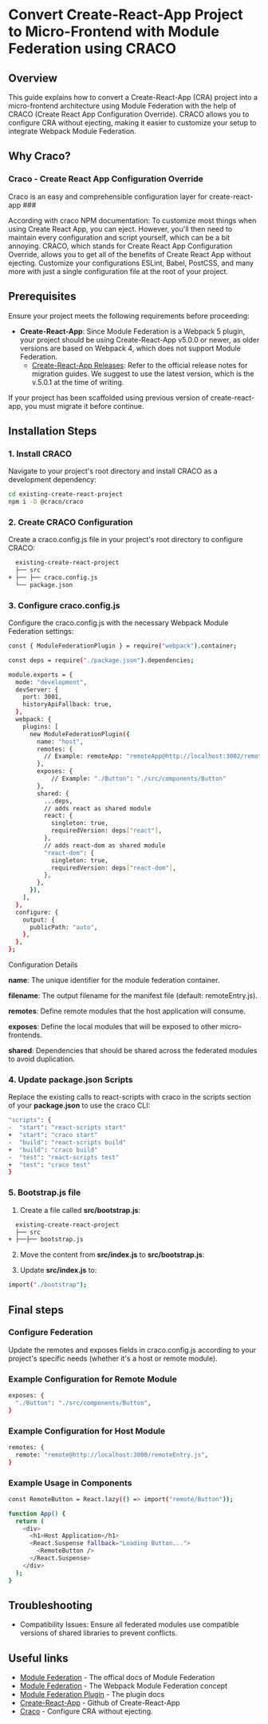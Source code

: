 # Convert Create-React-App Project to Micro-Frontend with Module Federation using CRACO

## Overview

This guide explains how to convert a Create-React-App (CRA) project into a micro-frontend architecture using Module Federation with the help of CRACO (Create React App Configuration Override). CRACO allows you to configure CRA without ejecting, making it easier to customize your setup to integrate Webpack Module Federation.

## Why Craco?

### Craco - Create React App Configuration Override

Craco is an easy and comprehensible configuration layer for create-react-app ###

According with craco NPM documentation:
To customize most things when using Create React App, you can eject. However, you'll then need to maintain every configuration and script yourself, which can be a bit annoying. CRACO, which stands for Create React App Configuration Override, allows you to get all of the benefits of Create React App without ejecting. Customize your configurations ESLint, Babel, PostCSS, and many more with just a single configuration file at the root of your project.

## Prerequisites

Ensure your project meets the following requirements before proceeding:

- **Create-React-App**: Since Module Federation is a Webpack 5 plugin, your project should be using Create-React-App v5.0.0 or newer, as older versions are based on Webpack 4, which does not support Module Federation.
  - [Create-React-App Releases](https://github.com/facebook/create-react-app/releases): Refer to the official release notes for migration guides. We suggest to use the latest version, which is the v.5.0.1 at the time of writing.

If your project has been scaffolded using previous version of create-react-app, you must migrate it before continue.

## Installation Steps

### 1. Install CRACO

Navigate to your project's root directory and install CRACO as a development dependency:

```sh
cd existing-create-react-project
npm i -D @craco/craco
```

### 2. Create CRACO Configuration

Create a craco.config.js file in your project's root directory to configure CRACO:

```sh
  existing-create-react-project
  ├── src
+ ├── ├── craco.config.js
  └── package.json
```

### 3. Configure craco.config.js

Configure the craco.config.js with the necessary Webpack Module Federation settings:

```sh
const { ModuleFederationPlugin } = require("webpack").container;

const deps = require("./package.json").dependencies;

module.exports = {
  mode: "development",
  devServer: {
    port: 3001,
    historyApiFallback: true,
  },
  webpack: {
    plugins: [
      new ModuleFederationPlugin({
        name: "host",
        remotes: {
          // Example: remoteApp: "remoteApp@http://localhost:3002/remoteEntry.js"
        },
        exposes: {
            // Example: "./Button": "./src/components/Button"
        },
        shared: {
          ...deps,
          // adds react as shared module
          react: {
            singleton: true,
            requiredVersion: deps["react"],
          },
          // adds react-dom as shared module
          "react-dom": {
            singleton: true,
            requiredVersion: deps["react-dom"],
          },
        },
      }),
    ],
  },
  configure: {
    output: {
      publicPath: "auto",
    },
  },
};
```

Configuration Details

**name**: The unique identifier for the module federation container.

**filename**: The output filename for the manifest file (default: remoteEntry.js).

**remotes**: Define remote modules that the host application will consume.

**exposes**: Define the local modules that will be exposed to other micro-frontends.

**shared**: Dependencies that should be shared across the federated modules to avoid duplication.

### 4. Update package.json Scripts

Replace the existing calls to react-scripts with craco in the scripts section of your **package.json** to use the craco CLI:

```sh
"scripts": {
-  "start": "react-scripts start"
+  "start": "craco start"
-  "build": "react-scripts build"
+  "build": "craco build"
-  "test": "react-scripts test"
+  "test": "craco test"
}
```

### 5. Bootstrap.js file

1. Create a file called **src/bootstrap.js**:

```sh
  existing-create-react-project
  ├── src
+ ├──├── bootstrap.js
```

2. Move the content from **src/index.js** to **src/bootstrap.js**:

3. Update **src/index.js** to:

```sh
import("./bootstrap");
```

## Final steps

### Configure Federation

Update the remotes and exposes fields in craco.config.js according to your project's specific needs (whether it's a host or remote module).

### Example Configuration for Remote Module

```sh
exposes: {
  "./Button": "./src/components/Button",
}
```

### Example Configuration for Host Module

```sh
remotes: {
  remote: "remote@http://localhost:3000/remoteEntry.js",
}
```

### Example Usage in Components

```sh
const RemoteButton = React.lazy(() => import("remote/Button"));

function App() {
  return (
    <div>
      <h1>Host Application</h1>
      <React.Suspense fallback="Loading Button...">
        <RemoteButton />
      </React.Suspense>
    </div>
  );
}
```

## Troubleshooting

- Compatibility Issues: Ensure all federated modules use compatible versions of shared libraries to prevent conflicts.

## Useful links

- [Module Federation](https://module-federation.io/) - The offical docs of Module Federation
- [Module Federation](https://webpack.js.org/concepts/module-federation/) - The Webpack Module Federation concept
- [Module Federation Plugin](https://webpack.js.org/plugins/module-federation-plugin/) - The plugin docs
- [Create-React-App](https://github.com/facebook/create-react-app/) - Github of Create-React-App
- [Craco](https://craco.js.org/) - Configure CRA without ejecting.
